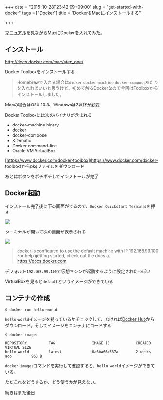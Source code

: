 +++
date = "2015-10-28T23:42:09+09:00"
slug = "get-started-with-docker"
tags = ["Docker"]
title = "DockerをMacにインストールする"

+++

[マニュアル](http://docs.docker.com/mac/started/)を見ながらMacにDockerを入れてみた。

## インストール

http://docs.docker.com/mac/step_one/

Docker Toolboxをインストールする

> Homebrewで入れる場合は`docker` `docker-machine` `docker-compose`あたりを入れればいいと思うけど、初めて触るDockerなので今回はToolboxからインストールしました。

Macの場合はOSX 10.8、Windowsは7以降が必要

Docker Toolboxには次のバイナリが含まれる

- docker-machine binary
- docker
- docker-compose
- Kitematic
- Docker command-line
- Oracle VM VirtualBox

[https://www.docker.com/docker-toolbox](https://www.docker.com/docker-toolbox)からpkgファイルをダウンロード

あとはボタンをポチポチしてインストールが完了

## Docker起動

インストール完了後に下の画面がでるので、`Docker Quickstart Terminal`を押す

![](/post/2015/10/DockerToolbox.jpg)

ターミナルが開いて次の画面が表示される

![](/post/2015/10/hello-docker.jpg)

> docker is configured to use the default machine with IP 192.168.99.100
> For help getting started, check out the docs at https://docs.docker.com

デフォルト`192.168.99.100`で仮想マシンが起動するように設定されたっぽい

VirtualBoxを見ると`default`というイメージができている

## コンテナの作成

```
$ docker run hello-world
```

`hello-world`イメージを持っているかチェックして、なければ[Docker Hub](https://hub.docker.com/)からダウンロード。そしてイメージをコンテナにロードする

```
$ docker images

REPOSITORY          TAG                 IMAGE ID            CREATED             VIRTUAL SIZE
hello-world         latest              0a6ba66e537a        2 weeks ago         960 B
```
`docker images`コマンドを実行して確認すると、`hello-world`イメージができている。

ただこれをどうするか、どう使うかが見えない。

続きはまた後日

